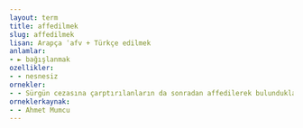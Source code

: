 ```yaml
---
layout: term
title: affedilmek
slug: affedilmek
lisan: Arapça ʿafv + Türkçe edilmek
anlamlar:
- ► bağışlanmak
ozellikler:
- - nesnesiz
ornekler:
- - Sürgün cezasına çarptırılanların da sonradan affedilerek bulundukları yerde görevlendirilmeleri mümkündür.
orneklerkaynak:
- - Ahmet Mumcu
---
```

